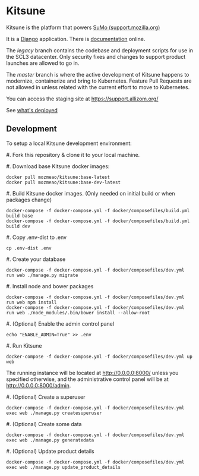 # Kitsune


Kitsune is the platform that powers [SuMo
(support.mozilla.org)](https://support.mozilla.org)

It is a [Django](http://www.djangoproject.com/) application. There is
[documentation](https://kitsune.readthedocs.io/) online.

The *legacy* branch contains the codebase and deployment scripts for use
in the SCL3 datacenter. Only security fixes and changes to support
product launches are allowed to go in.

The *master* branch is where the active development of Kitsune happens
to modernize, containerize and bring to Kubernetes. Feature Pull
Requests are not allowed in unless related with the current effort to
move to Kubernetes.

You can access the staging site at <https://support.allizom.org/>

See [what's deployed](https://whatsdeployed.io/s-J18)


## Development

To setup a local Kitsune development environment:

 #. Fork this repository & clone it to your local machine.

 #. Download base Kitsune docker images:

    docker pull mozmeao/kitsune:base-latest
    docker pull mozmeao/kitsune:base-dev-latest

 #. Build Kitsune docker images. (Only needed on initial build or when packages change)

    docker-compose -f docker-compose.yml -f docker/composefiles/build.yml build base
    docker-compose -f docker-compose.yml -f docker/composefiles/build.yml build dev

 #. Copy .env-dist to .env

    cp .env-dist .env

 #. Create your database

    docker-compose -f docker-compose.yml -f docker/composefiles/dev.yml run web ./manage.py migrate

 #. Install node and bower packages

    docker-compose -f docker-compose.yml -f docker/composefiles/dev.yml run web npm install
    docker-compose -f docker-compose.yml -f docker/composefiles/dev.yml run web ./node_modules/.bin/bower install --allow-root

#. (Optional) Enable the admin control panel

    echo "ENABLE_ADMIN=True" >> .env

#. Run Kitsune

    docker-compose -f docker-compose.yml -f docker/composefiles/dev.yml up web

The running instance will be located at http://0.0.0.0:8000/ unless you specified otherwise, and the administrative control panel will be at http://0.0.0.0:8000/admin.

#. (Optional) Create a superuser

    docker-compose -f docker-compose.yml -f docker/composefiles/dev.yml exec web ./manage.py createsuperuser

#. (Optional) Create some data

    docker-compose -f docker-compose.yml -f docker/composefiles/dev.yml exec web ./manage.py generatedata

#. (Optional) Update product details

    docker-compose -f docker-compose.yml -f docker/composefiles/dev.yml exec web ./manage.py update_product_details
